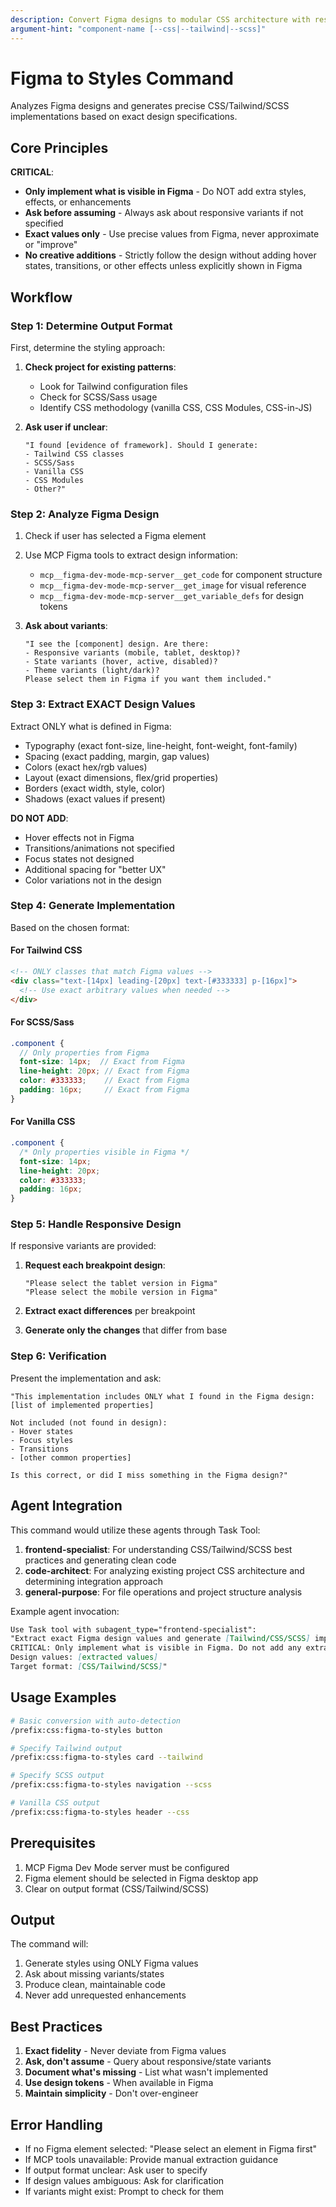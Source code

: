 ```yaml
---
description: Convert Figma designs to modular CSS architecture with responsive breakpoints
argument-hint: "component-name [--css|--tailwind|--scss]"
---
```


# Figma to Styles Command

Analyzes Figma designs and generates precise CSS/Tailwind/SCSS implementations based on exact design specifications.

## Core Principles

**CRITICAL**:

- **Only implement what is visible in Figma** - Do NOT add extra styles, effects, or enhancements
- **Ask before assuming** - Always ask about responsive variants if not specified
- **Exact values only** - Use precise values from Figma, never approximate or "improve"
- **No creative additions** - Strictly follow the design without adding hover states, transitions, or other effects unless explicitly shown in Figma

## Workflow

### Step 1: Determine Output Format

First, determine the styling approach:

1. **Check project for existing patterns**:
   - Look for Tailwind configuration files
   - Check for SCSS/Sass usage
   - Identify CSS methodology (vanilla CSS, CSS Modules, CSS-in-JS)

2. **Ask user if unclear**:

   ```
   "I found [evidence of framework]. Should I generate:
   - Tailwind CSS classes
   - SCSS/Sass
   - Vanilla CSS
   - CSS Modules
   - Other?"
   ```

### Step 2: Analyze Figma Design

1. Check if user has selected a Figma element
2. Use MCP Figma tools to extract design information:
   - `mcp__figma-dev-mode-mcp-server__get_code` for component structure
   - `mcp__figma-dev-mode-mcp-server__get_image` for visual reference
   - `mcp__figma-dev-mode-mcp-server__get_variable_defs` for design tokens

3. **Ask about variants**:

   ```
   "I see the [component] design. Are there:
   - Responsive variants (mobile, tablet, desktop)?
   - State variants (hover, active, disabled)?
   - Theme variants (light/dark)?
   Please select them in Figma if you want them included."
   ```

### Step 3: Extract EXACT Design Values

Extract ONLY what is defined in Figma:

- Typography (exact font-size, line-height, font-weight, font-family)
- Spacing (exact padding, margin, gap values)
- Colors (exact hex/rgb values)
- Layout (exact dimensions, flex/grid properties)
- Borders (exact width, style, color)
- Shadows (exact values if present)

**DO NOT ADD**:

- Hover effects not in Figma
- Transitions/animations not specified
- Focus states not designed
- Additional spacing for "better UX"
- Color variations not in the design

### Step 4: Generate Implementation

Based on the chosen format:

#### For Tailwind CSS

```html
<!-- ONLY classes that match Figma values -->
<div class="text-[14px] leading-[20px] text-[#333333] p-[16px]">
  <!-- Use exact arbitrary values when needed -->
</div>
```

#### For SCSS/Sass

```scss
.component {
  // Only properties from Figma
  font-size: 14px;  // Exact from Figma
  line-height: 20px; // Exact from Figma
  color: #333333;    // Exact from Figma
  padding: 16px;     // Exact from Figma
}
```

#### For Vanilla CSS

```css
.component {
  /* Only properties visible in Figma */
  font-size: 14px;
  line-height: 20px;
  color: #333333;
  padding: 16px;
}
```

### Step 5: Handle Responsive Design

If responsive variants are provided:

1. **Request each breakpoint design**:

   ```
   "Please select the tablet version in Figma"
   "Please select the mobile version in Figma"
   ```

2. **Extract exact differences** per breakpoint
3. **Generate only the changes** that differ from base

### Step 6: Verification

Present the implementation and ask:

```
"This implementation includes ONLY what I found in the Figma design:
[list of implemented properties]

Not included (not found in design):
- Hover states
- Focus styles
- Transitions
- [other common properties]

Is this correct, or did I miss something in the Figma design?"
```

## Agent Integration

This command would utilize these agents through Task Tool:

1. **frontend-specialist**: For understanding CSS/Tailwind/SCSS best practices and generating clean code
2. **code-architect**: For analyzing existing project CSS architecture and determining integration approach
3. **general-purpose**: For file operations and project structure analysis

Example agent invocation:

```markdown
Use Task tool with subagent_type="frontend-specialist":
"Extract exact Figma design values and generate [Tailwind/CSS/SCSS] implementation. 
CRITICAL: Only implement what is visible in Figma. Do not add any extra styles, effects, or enhancements.
Design values: [extracted values]
Target format: [CSS/Tailwind/SCSS]"
```

## Usage Examples

```bash
# Basic conversion with auto-detection
/prefix:css:figma-to-styles button

# Specify Tailwind output
/prefix:css:figma-to-styles card --tailwind

# Specify SCSS output
/prefix:css:figma-to-styles navigation --scss

# Vanilla CSS output
/prefix:css:figma-to-styles header --css
```

## Prerequisites

1. MCP Figma Dev Mode server must be configured
2. Figma element should be selected in Figma desktop app
3. Clear on output format (CSS/Tailwind/SCSS)

## Output

The command will:

1. Generate styles using ONLY Figma values
2. Ask about missing variants/states
3. Produce clean, maintainable code
4. Never add unrequested enhancements

## Best Practices

1. **Exact fidelity** - Never deviate from Figma values
2. **Ask, don't assume** - Query about responsive/state variants
3. **Document what's missing** - List what wasn't implemented
4. **Use design tokens** - When available in Figma
5. **Maintain simplicity** - Don't over-engineer

## Error Handling

- If no Figma element selected: "Please select an element in Figma first"
- If MCP tools unavailable: Provide manual extraction guidance
- If output format unclear: Ask user to specify
- If design values ambiguous: Ask for clarification
- If variants might exist: Prompt to check for them
